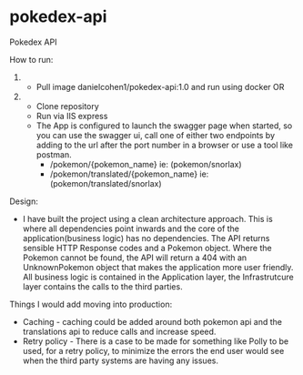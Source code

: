 # pokedex-api

Pokedex API

How to run:

1)
	* Pull image danielcohen1/pokedex-api:1.0 and run using docker
OR

2)
	* Clone repository
	* Run via IIS express
	* The App is configured to launch the swagger page when started, so you can use the swagger ui, call one of either two endpoints by adding to the url after the port number in a browser or use a tool like postman.
		*  /pokemon/{pokemon_name} ie: (pokemon/snorlax)
		*  /pokemon/translated/{pokemon_name} ie: (pokemon/translated/snorlax)

Design:
* I have built the project using a clean architecture approach. This is where all dependencies point inwards and the core of the application(business logic) has no dependencies. 
The API returns sensible HTTP Response codes and a Pokemon object. Where the Pokemon cannot be found, the API will return a 404 with an UnknownPokemon object that makes the application more user friendly.
All business logic is contained in the Application layer, the Infrastrutcure layer contains the calls to the third parties.

Things I would add moving into production:
* Caching - caching could be added around both pokemon api and the translations api to reduce calls and increase speed.
* Retry policy - There is a case to be made for something like Polly to be used, for a retry policy, to minimize the errors the end user would see when the third party systems are having any issues.

